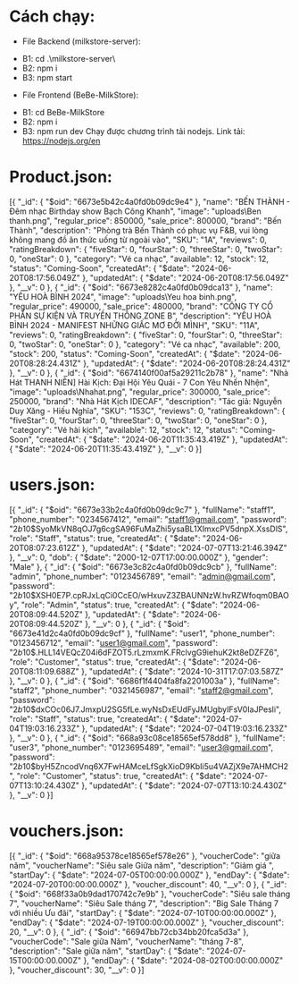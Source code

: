 # Cách chạy:

- File Backend (milkstore-server):
+ B1: cd .\milkstore-server\
+ B2: npm i
+ B3: npm start
  
- File Frontend (BeBe-MilkStore):
+ B1: cd BeBe-MilkStore
+ B2: npm i
+ B3: npm run dev
Chạy được chương trình tải nodejs. Link tải: https://nodejs.org/en

# Product.json:

[{
  "_id": {
    "$oid": "6673e5b42c4a0fd0b09dc9e4"
  },
  "name": "BẾN THÀNH - Đêm nhạc Birthday show Bạch Công Khanh",
  "image": "uploads\\Ben thanh.png",
  "regular_price": 850000,
  "sale_price": 800000,
  "brand": "Bến Thành",
  "description": "Phòng trà Bến Thành có phục vụ F&B, vui lòng không mang đồ ăn thức uống từ ngoài vào",
  "SKU": "1A",
  "reviews": 0,
  "ratingBreakdown": {
    "fiveStar": 0,
    "fourStar": 0,
    "threeStar": 0,
    "twoStar": 0,
    "oneStar": 0
  },
  "category": "Vé ca nhạc",
  "available": 12,
  "stock": 12,
  "status": "Coming-Soon",
  "createdAt": {
    "$date": "2024-06-20T08:17:56.049Z"
  },
  "updatedAt": {
    "$date": "2024-06-20T08:17:56.049Z"
  },
  "__v": 0
},
{
  "_id": {
    "$oid": "6673e8282c4a0fd0b09dca13"
  },
  "name": "YÊU HOÀ BÌNH 2024",
  "image": "uploads\\Yeu hoa binh.png",
  "regular_price": 490000,
  "sale_price": 480000,
  "brand": "CÔNG TY CỔ PHẦN SỰ KIỆN VÀ TRUYỀN THÔNG ZONE B",
  "description": "YÊU HOÀ BÌNH 2024 - MANIFEST NHỮNG GIẤC MƠ ĐỜI MÌNH",
  "SKU": "11A",
  "reviews": 0,
  "ratingBreakdown": {
    "fiveStar": 0,
    "fourStar": 0,
    "threeStar": 0,
    "twoStar": 0,
    "oneStar": 0
  },
  "category": "Vé ca nhạc",
  "available": 200,
  "stock": 200,
  "status": "Coming-Soon",
  "createdAt": {
    "$date": "2024-06-20T08:28:24.431Z"
  },
  "updatedAt": {
    "$date": "2024-06-20T08:28:24.431Z"
  },
  "__v": 0
},
{
  "_id": {
    "$oid": "6674140f00af5a29211c2b78"
  },
  "name": "Nhà Hát THANH NIÊN] Hài Kịch: Đại Hội Yêu Quái - 7 Con Yêu Nhền Nhện",
  "image": "uploads\\Nhahat.png",
  "regular_price": 300000,
  "sale_price": 250000,
  "brand": "Nhà Hát Kịch IDECAF",
  "description": "Tác giả: Nguyễn Duy Xăng - Hiếu Nghĩa",
  "SKU": "153C",
  "reviews": 0,
  "ratingBreakdown": {
    "fiveStar": 0,
    "fourStar": 0,
    "threeStar": 0,
    "twoStar": 0,
    "oneStar": 0
  },
  "category": "Vé hài kịch",
  "available": 12,
  "stock": 12,
  "status": "Coming-Soon",
  "createdAt": {
    "$date": "2024-06-20T11:35:43.419Z"
  },
  "updatedAt": {
    "$date": "2024-06-20T11:35:43.419Z"
  },
  "__v": 0
}]

# users.json:

[{
  "_id": {
    "$oid": "6673e33b2c4a0fd0b09dc9c7"
  },
  "fullName": "staff1",
  "phone_number": "0234567412",
  "email": "staff1@gmail.com",
  "password": "$2b$10$SyoMkVN8qOJ7g6cgSA96FuMaZhi5ysaBL1XImxcPV5dnpX.XssDlS",
  "role": "Staff",
  "status": true,
  "createdAt": {
    "$date": "2024-06-20T08:07:23.612Z"
  },
  "updatedAt": {
    "$date": "2024-07-07T13:21:46.394Z"
  },
  "__v": 0,
  "dob": {
    "$date": "2000-12-07T17:00:00.000Z"
  },
  "gender": "Male"
},
{
  "_id": {
    "$oid": "6673e3c82c4a0fd0b09dc9cb"
  },
  "fullName": "admin",
  "phone_number": "0123456789",
  "email": "admin@gmail.com",
  "password": "$2b$10$XSH0E7P.cpRJxLqCi0CcEO/wHxuvZ3ZBAUNNzW.hvRZWfoqm0BAOy",
  "role": "Admin",
  "status": true,
  "createdAt": {
    "$date": "2024-06-20T08:09:44.520Z"
  },
  "updatedAt": {
    "$date": "2024-06-20T08:09:44.520Z"
  },
  "__v": 0
},
{
  "_id": {
    "$oid": "6673e41d2c4a0fd0b09dc9cf"
  },
  "fullName": "user1",
  "phone_number": "0123456712",
  "email": "user1@gmail.com",
  "password": "$2b$10$.HLL14VEQcZ04i6dFZOT5.rLzmxmK.FRclvgG9iehuK2kt8eDZFZ6",
  "role": "Customer",
  "status": true,
  "createdAt": {
    "$date": "2024-06-20T08:11:09.688Z"
  },
  "updatedAt": {
    "$date": "2024-10-31T17:07:03.587Z"
  },
  "__v": 0
},
{
  "_id": {
    "$oid": "6686f1f4404fa8fa2201003a"
  },
  "fullName": "staff2",
  "phone_number": "0321456987",
  "email": "staff2@gmail.com",
  "password": "$2b$10$dxCOc06J7.JmxpU2SG5fLe.wyNsDxEUdFyJMUgbyIFsV0IaJPesli",
  "role": "Staff",
  "status": true,
  "createdAt": {
    "$date": "2024-07-04T19:03:16.233Z"
  },
  "updatedAt": {
    "$date": "2024-07-04T19:03:16.233Z"
  },
  "__v": 0
},
{
  "_id": {
    "$oid": "668a93c08ce18565ef578dd8"
  },
  "fullName": "user3",
  "phone_number": "0123695489",
  "email": "user3@gmail.com",
  "password": "$2b$10$byH5ZncodVnq6X7FwHAMceLfSgkXioD9KbIi5u4VAZjX9e7AHMCH2",
  "role": "Customer",
  "status": true,
  "createdAt": {
    "$date": "2024-07-07T13:10:24.430Z"
  },
  "updatedAt": {
    "$date": "2024-07-07T13:10:24.430Z"
  },
  "__v": 0
}]

# vouchers.json:

[{
  "_id": {
    "$oid": "668a95378ce18565ef578e26"
  },
  "voucherCode": "giữa năm",
  "voucherName": "Siêu sale Giữa năm",
  "description": "Giảm giá ",
  "startDay": {
    "$date": "2024-07-05T00:00:00.000Z"
  },
  "endDay": {
    "$date": "2024-07-20T00:00:00.000Z"
  },
  "voucher_discount": 40,
  "__v": 0
},
{
  "_id": {
    "$oid": "668f33a0b9dad170742c7e9b"
  },
  "voucherCode": "Siêu sale tháng 7",
  "voucherName": "Siêu Sale tháng 7",
  "description": "Big Sale Tháng 7 với nhiều Ưu đãi",
  "startDay": {
    "$date": "2024-07-10T00:00:00.000Z"
  },
  "endDay": {
    "$date": "2024-07-19T00:00:00.000Z"
  },
  "voucher_discount": 20,
  "__v": 0
},
{
  "_id": {
    "$oid": "66947bb72cb34bb20fca5d3a"
  },
  "voucherCode": "Sale giữa Năm",
  "voucherName": "tháng 7-8",
  "description": "Sale giữa năm",
  "startDay": {
    "$date": "2024-07-15T00:00:00.000Z"
  },
  "endDay": {
    "$date": "2024-08-02T00:00:00.000Z"
  },
  "voucher_discount": 30,
  "__v": 0
}]
